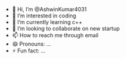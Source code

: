- 👋 Hi, I’m @AshwinKumar4031
- 👀 I’m interested in coding
- 🌱 I’m currently learning c++
- 💞️ I’m looking to collaborate on new startup
- 📫 How to reach me through email 
- 😄 Pronouns: ...
- ⚡ Fun fact: ...

<!---
AshwinKumar4031/AshwinKumar4031 is a ✨ special ✨ repository because its `README.md` (this file) appears on your GitHub profile.
You can click the Preview link to take a look at your changes.
--->
